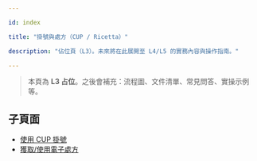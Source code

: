 ---
id: index
title: "掛號與處方（CUP / Ricetta）"
description: "佔位頁（L3）。未來將在此展開至 L4/L5 的實務內容與操作指南。"
---


> 本頁為 **L3 占位**。之後會補充：流程圖、文件清單、常見問答、實操示例等。

## 子頁面

- [使用 CUP 掛號](./use-cup/)
- [獲取/使用電子處方](./get-e-prescription/)
